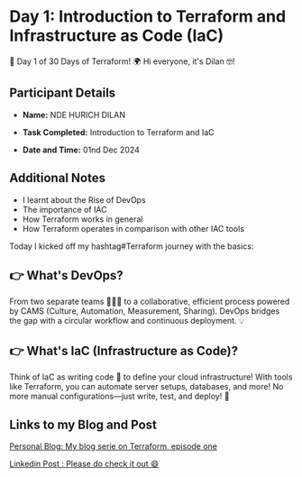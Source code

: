 # Day 1: Introduction to Terraform and Infrastructure as Code (IaC)
🚀 Day 1 of 30 Days of Terraform! 🌍
Hi everyone, it's Dilan 🤓! 

## Participant Details

- **Name:** NDE HURICH DILAN



- **Task Completed:** Introduction to Terraform and IaC
- **Date and Time:** 01nd Dec 2024 


## Additional Notes

- I learnt about the Rise of DevOps 
- The importance of IAC
- How Terraform works in general
- How Terraform operates in comparison with other IAC tools

Today I kicked off my hashtag#Terraform journey with the basics:

## 👉 What's DevOps?
From two separate teams 🧑‍💻👷 to a collaborative, efficient process powered by CAMS (Culture, Automation, Measurement, Sharing). DevOps bridges the gap with a circular workflow and continuous deployment. 💡

## 👉 What's IaC (Infrastructure as Code)?
Think of IaC as writing code 📝 to define your cloud infrastructure! With tools like Terraform, you can automate server setups, databases, and more! No more manual configurations—just write, test, and deploy! 🚀

## Links to my Blog and Post

[Personal Blog: My blog serie on Terraform, episode one](https://www.techwithdilan.tech/blog/why-terraform)


[Linkedin Post : Please do check it out 😄 ](https://www.linkedin.com/feed/update/urn:li:activity:7268882920545697792/)